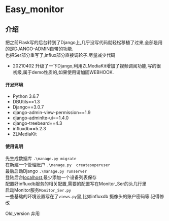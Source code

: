 ﻿# Easy_monitor


## 介绍
把之前Flask写的后台转到了Django上,几乎没写代码就轻松移植了过来,全部是用的是DJANGO-ADMIN自带的功能.  
也把Ser部分重写了,influx部分直接调轮子.尽量减少代码

* 20210402  升级了一下Django,利用ZLMediaKit增加了视频调阅功能,写的很初级,属于demo性质的,如果使用请加固WEBHOOK.




#### 开发环境
* Python 3.6.7
* DBUtils==1.3
* Django==3.0.7
* django-admin-view-permission==1.9
* django-adminlte-ui==1.4.0
* django-treebeard==4.3
* influxdb==5.2.3
* ZLMediaKit

#### 使用说明

先生成数据库    `.\manage.py migrate`  
在新建一个管理账户  `.\manage.py  createsuperuser`  
最后启动Django `.\manage.py runserver`    
登陆后台[localhost](http://localhost:8000),最少添加一个设备列表保存  
配置好influxdb服务的相关配置,需要的配置写在Monitor_Ser的头几行里  
启动Monitor服务`Monitor_Ser.py`     
一些基础的环境设置写在了`views.py`里,比如influxdb 摄像头的账户密码等.记得修改


 Old_version 弃用   
